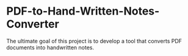 # PDF-to-Hand-Written-Notes-Converter
The ultimate goal of this project is to develop a tool that converts PDF documents into handwritten notes. 
